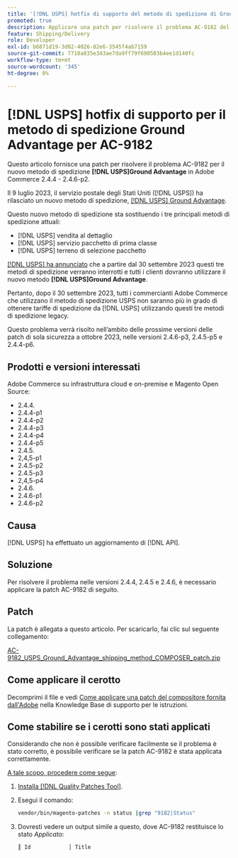 ```yaml
---
title: '[!DNL USPS] hotfix di supporto del metodo di spedizione di Ground Advantage per AC-9182'
promoted: true
description: Applicare una patch per risolvere il problema AC-9182 del metodo di spedizione Ground Advantage per Adobe Commerce 2.4.4 - 2.4.6-p2. [!DNL USPS]
feature: Shipping/Delivery
role: Developer
exl-id: b6871d19-3d02-4026-82e6-3545f4ab7159
source-git-commit: 7718a835e343ae7da9ff79f690503b4ee1d140fc
workflow-type: tm+mt
source-wordcount: '345'
ht-degree: 0%

---
```


# [!DNL USPS] hotfix di supporto per il metodo di spedizione Ground Advantage per AC-9182

Questo articolo fornisce una patch per risolvere il problema AC-9182 per il nuovo metodo di spedizione **[!DNL USPS]Ground Advantage** in Adobe Commerce 2.4.4 - 2.4.6-p2.

Il 9 luglio 2023, il servizio postale degli Stati Uniti ([!DNL USPS]) ha rilasciato un nuovo metodo di spedizione, [[!DNL USPS] Ground Advantage](https://www.usps.com/ship/ground-advantage.htm).

Questo nuovo metodo di spedizione sta sostituendo i tre principali metodi di spedizione attuali:

* [!DNL USPS] vendita al dettaglio
* [!DNL USPS] servizio pacchetto di prima classe
* [!DNL USPS] terreno di selezione pacchetto

[[!DNL USPS] ha annunciato](https://faq.usps.com/s/article/USPS-Ground-Advantage#how_it_works) che a partire dal 30 settembre 2023 questi tre metodi di spedizione verranno interrotti e tutti i clienti dovranno utilizzare il nuovo metodo **[!DNL USPS]Ground Advantage**.

Pertanto, dopo il 30 settembre 2023, tutti i commercianti Adobe Commerce che utilizzano il metodo di spedizione USPS non saranno più in grado di ottenere tariffe di spedizione da [!DNL USPS] utilizzando questi tre metodi di spedizione legacy.

Questo problema verrà risolto nell’ambito delle prossime versioni delle patch di sola sicurezza a ottobre 2023, nelle versioni 2.4.6-p3, 2.4.5-p5 e 2.4.4-p6.

## Prodotti e versioni interessati

Adobe Commerce su infrastruttura cloud e on-premise e Magento Open Source:

* 2.4.4.
* 2.4.4-p1
* 2.4.4-p2
* 2.4.4-p3
* 2.4.4-p4
* 2.4.4-p5
* 2.4.5.
* 2,4,5-p1
* 2.4.5-p2
* 2.4.5-p3
* 2,4,5-p4
* 2.4.6.
* 2.4.6-p1
* 2.4.6-p2

## Causa

[!DNL USPS] ha effettuato un aggiornamento di [!DNL API].

## Soluzione

Per risolvere il problema nelle versioni 2.4.4, 2.4.5 e 2.4.6, è necessario applicare la patch AC-9182 di seguito.

## Patch

La patch è allegata a questo articolo. Per scaricarlo, fai clic sul seguente collegamento:

[AC-9182_USPS_Ground_Advantage_shipping_method_COMPOSER_patch.zip](assets/AC-9182_USPS_Ground_Advantage_shipping_method_COMPOSER_patch.zip)

## Come applicare il cerotto

Decomprimi il file e vedi [Come applicare una patch del compositore fornita dall&#39;Adobe](https://experienceleague.adobe.com/docs/commerce-knowledge-base/kb/how-to/how-to-apply-a-composer-patch-provided-by-magento.html) nella Knowledge Base di supporto per le istruzioni.

## Come stabilire se i cerotti sono stati applicati

Considerando che non è possibile verificare facilmente se il problema è stato corretto, è possibile verificare se la patch AC-9182 è stata applicata correttamente.

<u>A tale scopo, procedere come segue</u>:

1. [Installa  [!DNL Quality Patches Tool]](https://experienceleague.adobe.com/docs/commerce-operations/tools/quality-patches-tool/usage.html).
1. Esegui il comando:

   ```bash
   vendor/bin/magento-patches -n status |grep "9182|Status"
   ```

1. Dovresti vedere un output simile a questo, dove AC-9182 restituisce lo stato *Applicato*:

   ```bash
   ║ Id            │ Title                                                        │ Category        │ Origin                 │ Status      │ Details                                          ║ ║ N/A           │ ../m2-hotfixes/AC-9182_USPS_Ground_Advantage_shipping_method_COMPOSER_patch.patch      │ Other           │ Local                  │ Applied     │ Patch type: Custom                                
   ```
